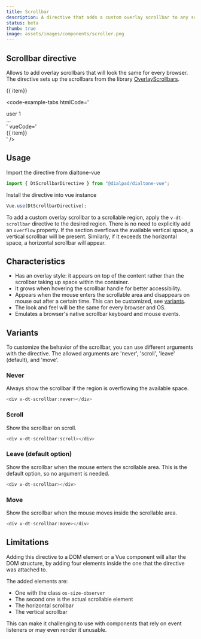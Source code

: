 ```yaml
---
title: Scrollbar
description: A directive that adds a custom overlay scrollbar to any scrollable region.
status: beta
thumb: true
image: assets/images/components/scroller.png
---
```


## Scrollbar directive

Allows to add overlay scrollbars that will look the same for every browser. The directive sets up the scrollbars from the library [OverlayScrollbars](https://kingsora.github.io/OverlayScrollbars/).

<code-well-header>
  <dt-stack class="d-hmx164 d-w30p d-bar8 d-ba d-bc-default" v-dt-scrollbar>
    <div v-for="item in items" class="item">
      {{ item}}
    </div>
  </dt-stack>
</code-well-header>

<code-example-tabs
htmlCode='
<div class="d-hmx164 d-w30p d-bar8 d-ba d-bc-default scrollbar" data-overlayscrollbars="host"
  data-overlayscrollbars-initialize="true">
  <div class="os-size-observer">
    <div class="os-size-observer-listener"></div>
  </div>
  <div data-overlayscrollbars-viewport="scrollbarHidden overflowXHidden overflowYScroll" tabindex="-1">
    <div class="item">user 1</div>
    ...
  </div>
  <div class="os-scrollbar os-scrollbar-horizontal os-theme-dark os-scrollbar-auto-hide
  os-scrollbar-handle-interactive os-scrollbar-cornerless os-scrollbar-unusable">
    <div class="os-scrollbar-track">
      <div class="os-scrollbar-handle"></div>
    </div>
  </div>
  <div class="os-scrollbar os-scrollbar-vertical os-theme-dark os-scrollbar-auto-hide
  os-scrollbar-handle-interactive os-scrollbar-visible os-scrollbar-cornerless">
    <div class="os-scrollbar-track">
      <div class="os-scrollbar-handle"></div>
    </div>
  </div>
</div>
'
vueCode='
<div class="d-hmx164 d-w30p d-bar8 d-ba d-bc-default" v-dt-scrollbar>
  <div v-for="item in items" class="item">
    {{ item}}
  </div>
</div>
'
/>

## Usage

Import the directive from dialtone-vue

```javascript
import { DtScrollbarDirective } from "@dialpad/dialtone-vue";
```

Install the directive into vue instance

```javascript
Vue.use(DtScrollbarDirective);
```

To add a custom overlay scrollbar to a scrollable region, apply the `v-dt-scrollbar` directive to the desired region.
There is no need to explicitly add an `overflow` property. If the section overflows the available vertical space, a vertical scrollbar will be present. Similarly, if it exceeds the horizontal space, a horizontal scrollbar will appear.

## Characteristics

* Has an overlay style: it appears on top of the content rather than the scrollbar taking up space within the container.
* It grows when hovering the scrollbar handle for better accessibility.
* Appears when the mouse enters the scrollable area and disappears on mouse out after a certain time. This can be customized,
see [variants](#variants).
* The look and feel will be the same for every browser and OS.
* Emulates a browser's native scrollbar keyboard and mouse events.

## Variants

To customize the behavior of the scrollbar, you can use different arguments with the directive. The allowed arguments are 'never', 'scroll', 'leave' (default), and 'move'.

### Never

Always show the scrollbar if the region is overflowing the available space.

```javascript
<div v-dt-scrollbar:never></div>
```

### Scroll

Show the scrollbar on scroll.

```javascript
<div v-dt-scrollbar:scroll></div>
```

### Leave (default option)

Show the scrollbar when the mouse enters the scrollable area. This is the default option, so no argument is needed.

```javascript
<div v-dt-scrollbar></div>
```

### Move

Show the scrollbar when the mouse moves inside the scrollable area.

```javascript
<div v-dt-scrollbar:move></div>
```

## Limitations

Adding this directive to a DOM element or a Vue component will alter the DOM structure, by adding four elements inside the one that the directive was attached to.

The added elements are:

* One with the class `os-size-observer`
* The second one is the actual scrollable element
* The horizontal scrollbar
* The vertical scrollbar

This can make it challenging to use with components that rely on event listeners or may even render it unusable.

<script setup>
  const items = [
    'user 1',
    'user 2',
    'user 3',
    'user 4',
    'user 5',
    'user 6',
    'user 7',
    'user 8',
    'user 9',
    'user 10',
    'user 11',
    'user 12',
    'user 13',
    'user 14',
    'user 15',
  ]
</script>

<style lang="less" scoped>
.item {
  padding: var(--dt-space-300) var(--dt-space-400);
  border-bottom: var(--dt-size-border-100) solid var(--dt-color-border-default);
  &:last-child {
    border-bottom: none;
  }
}
</style>
